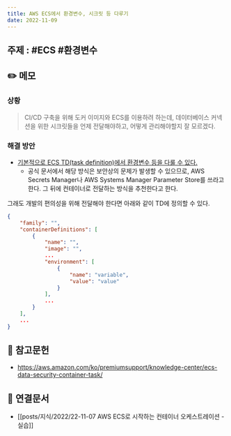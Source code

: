 ```yaml
---
title: AWS ECS에서 환경변수, 시크릿 등 다루기
date: 2022-11-09
---
```


## 주제 : #ECS #환경변수

## ✏️ 메모

### 상황

> CI/CD 구축을 위해 도커 이미지와 ECS를 이용하려 하는데, 데이터베이스 커넥션을 위한 시크릿들을 언제 전달해야하고, 어떻게 관리해야할지 잘 모르겠다.

### 해결 방안

- [기본적으로 ECS TD(task definition)에서 환경변수 등을 다룰 수 있다.](https://docs.aws.amazon.com/AmazonECS/latest/developerguide/taskdef-envfiles.html)
  - 공식 문서에서 해당 방식은 보안상의 문제가 발생할 수 있으므로, AWS Secrets Manager나 AWS Systems Manager Parameter Store를 쓰라고 한다. 그 뒤에 컨테이너로 전달하는 방식을 추천한다고 한다.

그래도 개발의 편의성을 위해 전달해야 한다면 아래와 같이 TD에 정의할 수 있다.

```json
{
    "family": "",
    "containerDefinitions": [
        {
            "name": "",
            "image": "",
            ...
            "environment": [
                {
                    "name": "variable",
                    "value": "value"
                }
            ],
            ...
        }
    ],
    ...
}
```

## 🔗 참고문헌

- https://aws.amazon.com/ko/premiumsupport/knowledge-center/ecs-data-security-container-task/

## 🔗 연결문서

- [[posts/지식/2022/22-11-07 AWS ECS로 시작하는 컨테이너 오케스트레이션 - 실습]]
